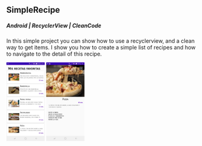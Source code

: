 




## SimpleRecipe

#####  Android | RecyclerView | CleanCode

In this simple project you can show how to use a recyclerview, and a clean way to get items. I show you how to create a simple 
list of recipes and how to navigate to the detail of this recipe.


<img src="screenshots/list.jpeg" width=100 />
<img src="screenshots/detail.jpeg" width=100 />
